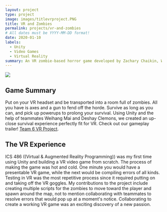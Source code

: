 ```yaml
---
layout: project
type: project
image: images/titlevrproject.PNG
title: VR and Zombies
permalink: projects/vr-and-zombies
# All dates must be YYYY-MM-DD format!
date: 2020-01-10
labels:
  - Unity
  - Video Games
  - Virtual Reality 
summary: An VR zombie-based horror game developed by Zachary Chaikin, Weihang Mai, and Deshay Clemons.
---
```


<img class="ui image" src="{{ site.baseurl }}/images/vrproject.PNG">

## Game Summary
Put on your VR headset and be transported into a room full of zombies. All you have is axes and a gun to fend off the horde. Survive as long as you can, and pick up powerups to prolong your survival. Using Unity and the help of teammates Weihang Mai and Deshay Clemons, we created an up-close survival experience perfectly fit for VR. Check out our gameplay trailer! [Team 6 VR Project](https://www.youtube.com/watch?v=4vA-BxFFWGI).

## The VR Experience
ICS 486 ((Virtual & Augmented Reality Programming)) was my first time using Unity and building a VR video game from scratch. The process of making the game was hot and cold. One minute you would have a presentable VR game, while the next would be compiling errors of all kinds. Testing in VR was the most repetitive process since it required putting on and taking off the VR goggles. My contributions to the project include creating multiple scripts for the zombies to move toward the player and spawn around the map, not to mention collaborating with teammates to resolve errors that would pop up at a moment's notice. Collaborating to create a working VR game was an exciting discovery of a new passion.
